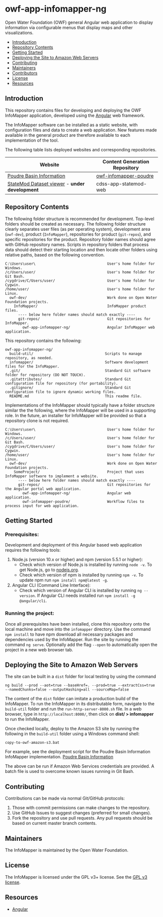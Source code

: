 # owf-app-infomapper-ng

Open Water Foundation (OWF) general Angular web application to display information via configurable
menus that display maps and other visualizations.

* [Introduction](#introduction)
* [Repository Contents](#repository-contents)
* [Getting Started](#getting-started)
* [Deploying the Site to Amazon Web Servers](#deploying-the-site-to-amazon-web-servers)
* [Contributing](#contributing)
* [Maintainers](#maintainers)
* [Contributors](#contributors)
* [License](#license)
* [Resources](#resources)

## Introduction ##

This repository contains files for developing and deploying the OWF InfoMapper
application, developed using the [Angular](https://angular.io/) web framework.

The InfoMapper software can be installed as a static website, with configuration files and data
to create a web application. New features made available in the general product are
therefore available to each implementation of the tool.

The following table lists deployed websites and corresponding repositories.

| **Website** | **Content Generation Repository** |
| -- | -- |
| [Poudre Basin Information](http://poudre.openwaterfoundation.org/latest/) | [owf-infomapper-poudre](https://github.com/OpenWaterFoundation/owf-app-poudre-dashboard-workflow) |
| [StateMod Dataset viewer](http://opencdss.openwaterfoundation.org/datasets/colorado/2015) - **under development** | cdss-app-statemod-web |

## Repository Contents ##

The following folder structure is recommended for development.
Top-level folders should be created as necessary.
The following folder structure clearly separates user files (as per operating system),
development area (`owf-dev`), product (`InfoMapper`),
repositories for product (`git-repos`), and specific repositories for the product.
Repository folder names should agree with GitHub repository names.
Scripts in repository folders that process data should detect their starting location
and then locate other folders using relative paths, based on the following convention.

```
C:\Users\user\                                 User's home folder for Windows.
/c/Users/user/                                 User's home folder for Git Bash.
/cygdrive/C/Users/user/                        User's home folder for Cygwin.
/home/user/                                    User's home folder for Linux.
  owf-dev/                                     Work done on Open Water Foundation projects.
    InfoMapper/                                InfoMapper product files.
      ---- below here folder names should match exactly ----
      git-repos/                               Git repositories for InfoMapper.
        owf-app-infomapper-ng/                 Angular InfoMapper web application.
```

This repository contains the following:
```
owf-app-infomapper-ng/
  build-util/                                 Scripts to manage repository, as needed.
  infomapper/                                 Software development files for the InfoMapper.
  .git/                                       Standard Git software folder for repository (DO NOT TOUCH).
  .gitattributes/                             Standard Git configuration file for repository (for portability).
  .gitignore/                                 Standard Git configuration file to ignore dynamic working files.
  README.md                                   This readme file.
```

Implementations of the InfoMapper should typically have a folder structure 
similar the the following, where the InfoMapper will be used in a supporting role.
In the future, an installer for InfoMapper will be provided so that a repository clone is not required.

```
C:\Users\user\                                 User's home folder for Windows.
/c/Users/user/                                 User's home folder for Git Bash.
/cygdrive/C/Users/user/                        User's home folder for Cygwin.
/home/user/                                    User's home folder for Linux.
  owf-dev/                                     Work done on Open Water Foundation projects.
    SomeProject/                               Project that uses InfoMapper software to implement a website.
      ---- below here folder names should match exactly ----
      git-repos/                               Git repositories for the Angular portal web application.
        owf-app-infomapper-ng/                 Angular web application.
        owf-infomapper-poudre/                 Workflow files to process input for web application.
```

## Getting Started ##

### Prerequisites: ###

Development and deployment of this Angular based web application requires the following tools:

1. Node.js (version 10.x or higher) and npm (version 5.5.1 or higher):
   * Check which version of Node.js is installed by running `node -v`.
   To get Node.js, go to [nodejs.org](nodejs.org). 
   * Check which version of npm is installed by running `npm -v`.
   To update npm run `npm install npm@latest -g`.
2. Angular CLI (Command Line Interface):
   * Check which version of Angular CLI is installed by running `ng --version`.
   If Angular CLI needs installed run `npm install -g @angular/cli`.

### Running the project: ###

Once all prerequisites have been installed, clone this repository onto the
local machine and move into the `infomapper` directory. Use the command
`npm install` to have npm download all necessary packages and dependencies
used by the InfoMapper. Run the site by running the command `ng serve`.
Optionally add the flag `--open` to automatically open the project in a new web browser tab.

## Deploying the Site to Amazon Web Servers ##

The site can be built in a `dist` folder for local testing by using
the command

`ng build --prod --aot=true --baseHref=. --prod=true --extractCss=true --namedChunks=false --outputHashing=all --sourceMap=false`

The content of the `dist` folder can imitate a production build of the
InfoMapper. To run the InfoMapper in its distributable form, navigate to
the `build-util` folder and run the `run-http-server-8000.sh` file. In a
web browser, type in `http://localhost:8000/`, then click on
**dist/ > infomapper** to run the InfoMapper.

Once checked locally, deploy to the Amazon S3 site by
running the following in the `build-util` folder using a Windows command shell:

```
copy-to-owf-amazon-s3.bat
```

For example, see the deployment script for the Poudre Basin Information
InfoMapper implementation.
[Poudre Basin Information](http://poudre.openwaterfoundation.org/latest/#/content-page/home)

The above can be run if Amazon Web Services credentials are provided.
A batch file is used to overcome known issues running in Git Bash.

## Contributing ##

Contributions can be made via normal Git/GitHub protocols:

1. Those with commit permissions can make changes to the repository.
2. Use GitHub Issues to suggest changes (preferred for small changes).
3. Fork the repository and use pull requests.
Any pull requests should be based on current master branch contents.

## Maintainers ##

The InfoMapper is maintained by the Open Water Foundation.

## License ##

The InfoMapper is licensed under the GPL v3+ license. See the [GPL v3 license](LICENSE.md).

## Resources ##

* [Angular](https://angular.io/)
